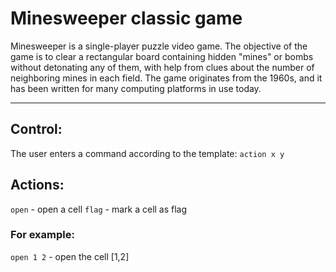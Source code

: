 # Minesweeper classic game

Minesweeper is a single-player puzzle video game. The objective of the game is to clear a rectangular board containing hidden "mines" or bombs without detonating any of them, with help from clues about the number of neighboring mines in each field. The game originates from the 1960s, and it has been written for many computing platforms in use today.

---

## Control:
The user enters a command according to the template:
```action x y```

## Actions:
```open``` - open a cell
```flag``` - mark a cell as flag

### For example:
```open 1 2``` - open the cell [1,2]